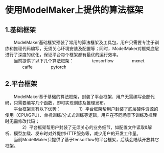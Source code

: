 # 使用ModelMaker上提供的算法框架
## 1.基础框架
　　ModelMaker基础框架预装了常用的算法框架及工具包，用户只需要专注于训练和推理代码编写，无须关心环境安装及配置等；同时，ModelMaker对框架底层进行了深度的优化，保证平台每个框架都有最优的运行效率。  
　　当前提供了以下几个算法框架：
　　　　tensorflow
　　　　mxnet
　　　　caffe
　　　　pytorch		
## 2.平台框架
　　ModelMaker基于基础的算法框架，封装了平台框架，用户无需编写全部代码，只需要编写几个函数，即可实现训练及推理发布。  
　　平台框架具有以下优势：
　　　　1）平台框架帮用户封装了底层硬件资源的使用（CPU/GPU）、单机训练/分式式训练等逻辑，用户在不同场景下训练及推理时无需修改代码；  
　　　　2）平台框架帮用户封装了无须关心的业务细节，如配置文件读取&解析、模型加载、发布时对外提供HTTP服务等，减少用户的开发工作量。  
　　当前ModelMaker只提供了基于tensorflow的平台框架，后续会陆续开放其它框架。  
        
     
